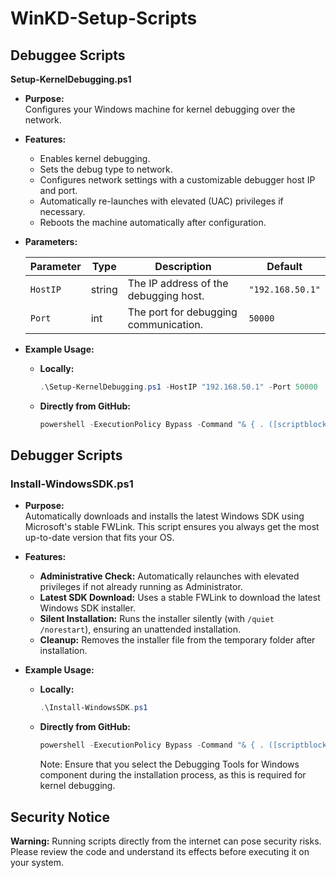# WinKD-Setup-Scripts
## Debuggee Scripts

**Setup-KernelDebugging.ps1**

- **Purpose:**  
  Configures your Windows machine for kernel debugging over the network.

- **Features:**
  - Enables kernel debugging.
  - Sets the debug type to network.
  - Configures network settings with a customizable debugger host IP and port.
  - Automatically re-launches with elevated (UAC) privileges if necessary.
  - Reboots the machine automatically after configuration.

- **Parameters:**

  | Parameter | Type   | Description                                | Default         |
  |-----------|--------|--------------------------------------------|-----------------|
  | `HostIP`  | string | The IP address of the debugging host.      | `"192.168.50.1"`|
  | `Port`    | int    | The port for debugging communication.      | `50000`         |


- **Example Usage:**
  - **Locally:**
    ```powershell
    .\Setup-KernelDebugging.ps1 -HostIP "192.168.50.1" -Port 50000
    ```
  - **Directly from GitHub:**
    ```powershell
    powershell -ExecutionPolicy Bypass -Command "& { . ([scriptblock]::Create((New-Object System.Net.WebClient).DownloadString('https://raw.githubusercontent.com/Shellpecker/WinKD-Setup-Scripts/refs/heads/main/Debuggee/Setup-KernelDebugging.ps1'))) -HostIP '192.168.50.1' -Port 50000 }"
    ```

## Debugger Scripts

### Install-WindowsSDK.ps1

- **Purpose:**  
  Automatically downloads and installs the latest Windows SDK using Microsoft's stable FWLink. This script ensures you always get the most up-to-date version that fits your OS.

- **Features:**
  - **Administrative Check:** Automatically relaunches with elevated privileges if not already running as Administrator.
  - **Latest SDK Download:** Uses a stable FWLink to download the latest Windows SDK installer.
  - **Silent Installation:** Runs the installer silently (with `/quiet /norestart`), ensuring an unattended installation.
  - **Cleanup:** Removes the installer file from the temporary folder after installation.

- **Example Usage:**
  - **Locally:**
    ```powershell
    .\Install-WindowsSDK.ps1
    ```
  - **Directly from GitHub:**
    ```powershell
    powershell -ExecutionPolicy Bypass -Command "& { . ([scriptblock]::Create((New-Object System.Net.WebClient).DownloadString('https://raw.githubusercontent.com/Shellpecker/WinKD-Setup-Scripts/refs/heads/main/SDK/Install-WindowsSDK.ps1'))) }"
    ```
  
    Note:
    Ensure that you select the Debugging Tools for Windows component during the installation process, as this is required for kernel debugging.


## Security Notice

**Warning:** Running scripts directly from the internet can pose security risks. Please review the code and understand its effects before executing it on your system.
